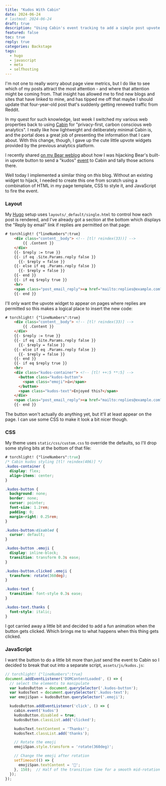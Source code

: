 ```yaml
---
title: "Kudos With Cabin"
date: 2024-06-24
# lastmod: 2024-06-24
draft: true
description: "Using Cabin's event tracking to add a simple post upvote widget to my Hugo site."
featured: false
toc: true
reply: true
categories: Backstage
tags:
  - hugo
  - javascript
  - meta
  - selfhosting
---
```


I'm not one to really worry about page view metrics, but I do like to see which of my posts attract the most attention - and where that attention might be coming from. That insight has allowed me to find new blogs and sites that have linked to mine, and has tipped me off that maybe I should update that four-year-old post that's suddenly getting renewed traffic from Reddit.

In my quest for such knowledge, last week I switched my various web properties back to using [Cabin](https://withcabin.com/) for "privacy-first, carbon conscious web analytics". I really like how lightweight and deliberately minimal Cabin is, and the portal does a great job of presenting the information that I care about. With this change, though, I gave up the cute little upvote widgets provided by the previous analytics platform.

I recently shared [on my Bear weblog](https://blog.jbowdre.lol/tracking-bear-upvotes-from-my-cabin/) about how I was hijacking Bear's built-in upvote button to send a "kudos" [event](https://docs.withcabin.com/events.html) to Cabin and tally those actions there.

Well today I implemented a similar thing on *this* blog. Without an existing widget to hijack, I needed to create this one from scratch using a combination of HTML in my page template, CSS to style it, and JavaScript to fire the event.

### Layout

My [Hugo](https://gohugo.io/) setup uses `layouts/_default/single.html` to control how each post is rendered, and I've already got a section at the bottom which displays the "Reply by email" link if replies are permitted on that page:



```html
# torchlight! {"lineNumbers":true}
    <div class="content__body"> <!-- [tl! reindex(33))] -->
        {{ .Content }}
    </div>
    {{- $reply := true }}
    {{- if eq .Site.Params.reply false }}
      {{- $reply = false }}
    {{- else if eq .Params.reply false }}
      {{- $reply = false }}
    {{- end }}
    {{- if eq $reply true }}
    <hr>
    <span class="post_email_reply"><a href="mailto:replies@example.com?Subject=Re: {{ .Title }}">📧 Reply by email</a></span>
    {{- end }}
```

I'll only want the upvote widget to appear on pages where replies are permitted so this makes a logical place to insert the new code:

```html
# torchlight! {"lineNumbers":true}
    <div class="content__body"> <!-- [tl! reindex(33)] -->
        {{ .Content }}
    </div>
    {{- $reply := true }}
    {{- if eq .Site.Params.reply false }}
      {{- $reply = false }}
    {{- else if eq .Params.reply false }}
      {{- $reply = false }}
    {{- end }}
    {{- if eq $reply true }}
    <hr>
    <div class="kudos-container"> <!-- [tl! ++:5 **:5] -->
      <button class="kudos-button">
        <span class="emoji">👍</span>
      </button>
      <span class="kudos-text">Enjoyed this?</span>
    </div>
    <span class="post_email_reply"><a href="mailto:replies@example.com?Subject=Re: {{ .Title }}">📧 Reply by email</a></span>
    {{- end }}
```

The button won't actually do anything yet, but it'll at least appear on the page. I can use some CSS to make it look a bit nicer though.

### CSS

My theme uses `static/css/custom.css` to override the defaults, so I'll drop some styling bits at the bottom of that file:

```css
# torchlight! {"lineNumbers":true}
/* Cabin kudos styling [tl! reindex(406)] */
.kudos-container {
  display: flex;
  align-items: center;
}

.kudos-button {
  background: none;
  border: none;
  cursor: pointer;
  font-size: 1.2rem;
  padding: 0;
  margin-right: 0.25rem;
}

.kudos-button:disabled {
  cursor: default;
}

.kudos-button .emoji {
  display: inline-block;
  transition: transform 0.3s ease;
}

.kudos-button.clicked .emoji {
  transform: rotate(360deg);
}

.kudos-text {
  transition: font-style 0.3s ease;
}

.kudos-text.thanks {
  font-style: italic;
}
```

I got carried away a little bit and decided to add a fun animation when the button gets clicked. Which brings me to what happens when this thing gets clicked.

### JavaScript

I want the button to do a little bit more than *just* send the event to Cabin so I decided to break that out into a separate script, `assets/js/kudos.js`:

```javascript
// torchlight! {"lineNumbers":true}
document.addEventListener('DOMContentLoaded', () => {
  // select the elements to manipulate
  var kudosButton = document.querySelector('.kudos-button');
  var kudosText = document.querySelector('.kudos-text');
  var emojiSpan = kudosButton.querySelector('.emoji');

  kudosButton.addEventListener('click', () => {
    cabin.event('kudos')
    kudosButton.disabled = true;
    kudosButton.classList.add('clicked');

    kudosText.textContent = 'Thanks!';
    kudosText.classList.add('thanks');

    // Rotate the emoji
    emojiSpan.style.transform = 'rotate(360deg)';

    // Change the emoji after rotation
    setTimeout(() => {
      emojiSpan.textContent = '🎉';
    }, 150);  // Half of the transition time for a smooth mid-rotation change
  });
});
```
